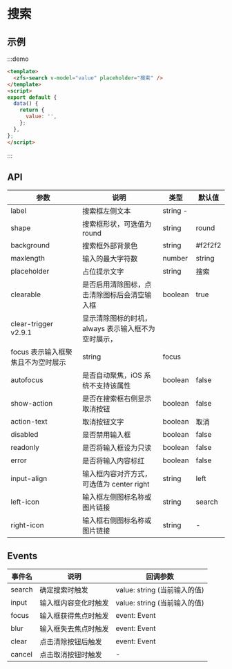 <!--
 * @Author: 李韬
 * @Date: 2022-08-25 15:32:06
 * @LastEditors: 李韬
 * @LastEditTime: 2022-08-29 17:00:52
-->
# 搜索

## 示例
:::demo
```html
<template>
  <zfs-search v-model="value" placeholder="搜索" />
</template>
<script>
export default {
  data() {
    return {
      value: '',
    };
  },
};
</script>
```
:::

## API


|参数|	说明|	类型|	默认值|
| ---- | ---- | ---- | ---- |
|label|	搜索框左侧文本|	string	-|
|shape|	搜索框形状，可选值为 round|	string|	round|
|background| 搜索框外部背景色| string| #f2f2f2|
|maxlength| 输入的最大字符数| number | string| -|
|placeholder| 占位提示文字| string| 搜索|
|clearable| 是否启用清除图标，点击清除图标后会清空输入框| boolean| true|
|clear-trigger v2.9.1| 显示清除图标的时机，always 表示输入框不为空时展示，|
|focus 表示输入框聚焦且不为空时展示| string| focus|
|autofocus| 是否自动聚焦，iOS 系统不支持该属性| boolean| false|
|show-action| 是否在搜索框右侧显示取消按钮| boolean| false|
|action-text| 取消按钮文字| boolean| 取消|
|disabled| 是否禁用输入框| boolean| false|
|readonly| 是否将输入框设为只读| boolean| false|
|error| 是否将输入内容标红| boolean| false|
|input-align| 输入框内容对齐方式，可选值为 center right| string| left|
|left-icon| 输入框左侧图标名称或图片链接| string| search|
|right-icon| 输入框右侧图标名称或图片链接| string| -|

## Events

|事件名|说明|回调参数|
| ---- | ---- | ---- |
|search|确定搜索时触发|value: string (当前输入的值)|
|input|输入框内容变化时触发|value: string (当前输入的值)|
|focus|输入框获得焦点时触发|event: Event|
|blur|输入框失去焦点时触发|event: Event|
|clear|点击清除按钮后触发|event: Event|
|cancel|点击取消按钮时触发|-|
